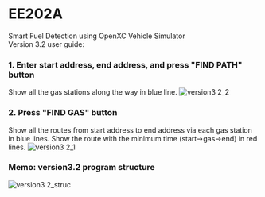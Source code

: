 # EE202A
Smart Fuel Detection using OpenXC Vehicle Simulator  
Version 3.2 user guide:  
### 1. Enter start address, end address, and press "FIND PATH" button  
Show all the gas stations along the way in blue line.
![version3 2_2](https://cloud.githubusercontent.com/assets/15698323/20862060/625b36ba-b955-11e6-8fa3-03f919c08e0c.jpg)
### 2. Press "FIND GAS" button
Show all the routes from start address to end address via each gas station in blue lines.
Show the route with the minimum time (start->gas->end) in red lines.
![version3 2_1](https://cloud.githubusercontent.com/assets/15698323/20862058/6259c32a-b955-11e6-9084-a0184cdab884.jpg)
### Memo: version3.2 program structure
![version3 2_struc](https://cloud.githubusercontent.com/assets/15698323/20862059/6259ce4c-b955-11e6-87e4-6827df2c342e.png)


